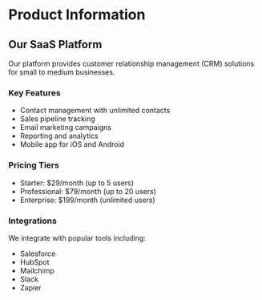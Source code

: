 # Product Information

## Our SaaS Platform

Our platform provides customer relationship management (CRM) solutions for small to medium businesses.

### Key Features
- Contact management with unlimited contacts
- Sales pipeline tracking
- Email marketing campaigns
- Reporting and analytics
- Mobile app for iOS and Android

### Pricing Tiers
- Starter: $29/month (up to 5 users)
- Professional: $79/month (up to 20 users)
- Enterprise: $199/month (unlimited users)

### Integrations
We integrate with popular tools including:
- Salesforce
- HubSpot
- Mailchimp
- Slack
- Zapier